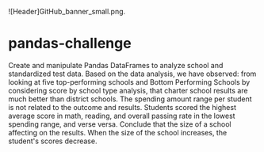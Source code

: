 ![Header]GitHub_banner_small.png.
# pandas-challenge
Create and manipulate Pandas DataFrames to analyze school and standardized test data.
Based on the data analysis, we have observed:
from looking at five top-performing schools and Bottom Performing Schools by considering score by school type analysis, that charter school results are much better than district schools.
The spending amount range per student is not related to the outcome and results. Students scored the highest average score in math, reading, and overall passing rate in the lowest spending range, and verse versa.
Conclude that the size of a school affecting on the results. When the size of the school increases, the student's scores decrease.
